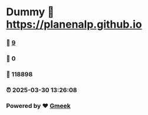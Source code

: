 # Dummy :link: https://planenalp.github.io 
### :page_facing_up: [9](https://planenalp.github.io/tag.html) 
### :speech_balloon: 0 
### :hibiscus: 118898 
### :alarm_clock: 2025-03-30 13:26:08 
### Powered by :heart: [Gmeek](https://github.com/Meekdai/Gmeek)
